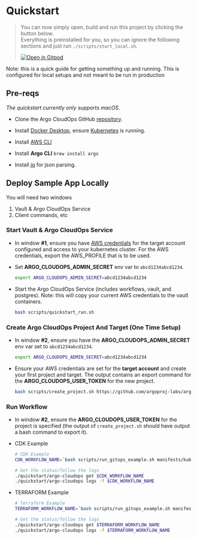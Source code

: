 # Quickstart

>You can now simply open, build and run this project by clicking the button below.<br>Everything is preinstalled for you, so you can ignore the following sections and just run `./scripts/start_local.sh`.
>
>[![Open in Gitpod](https://gitpod.io/button/open-in-gitpod.svg)](https://gitpod.io/#https://github.com/szab100/argo-cloudops)

Note: this is a quick guide for getting something up and running. This is configured for local setups and not meant to be run in production

## Pre-reqs

*The quickstart currently only supports macOS.*

* Clone the Argo CloudOps GitHub [repository](https://github.com/argoproj-labs/argo-cloudops).

* Install [Docker Desktop](https://www.docker.com/products/docker-desktop), ensure [Kubernetes](https://docs.docker.com/desktop/kubernetes/) is running.

* Install [AWS CLI](https://docs.aws.amazon.com/cli/latest/userguide/install-cliv2.html)

* Install **Argo CLI** `brew install argo`

* Install [jq](https://stedolan.github.io/jq/) for json parsing.

## Deploy Sample App Locally

You will need two windows

1. Vault & Argo CloudOps Service
1. Client commands, etc


### Start Vault & Argo CloudOps Service

* In window **#1**, ensure you have [AWS credentials](https://docs.aws.amazon.com/cli/latest/userguide/cli-configure-quickstart.html) for the target account configured and access to your kubernetes cluster. For the AWS credentials, export the AWS_PROFILE that is to be used.

* Set **ARGO_CLOUDOPS_ADMIN_SECRET** env var to `abcd1234abcd1234`.

    ```sh
    export ARGO_CLOUDOPS_ADMIN_SECRET=abcd1234abcd1234
    ```

* Start the Argo CloudOps Service (includes workflows, vault, and postgres).
  Note: this will copy your current AWS credentials to the vault containers.

    ```sh
    bash scripts/quickstart_run.sh
    ```

### Create Argo CloudOps Project And Target (One Time Setup)

* In window **#2**, ensure you have the **ARGO_CLOUDOPS_ADMIN_SECRET**
env var set to `abcd1234abcd1234`.

    ```sh
    export ARGO_CLOUDOPS_ADMIN_SECRET=abcd1234abcd1234
    ```

* Ensure your AWS credentials are set for the **target account** and create
  your first project and target. The output contains an export command for the **ARGO_CLOUDOPS_USER_TOKEN**
  for the new project.

    ```sh
    bash scripts/create_project.sh https://github.com/argoproj-labs/argo-cloudops.git
    ```

### Run Workflow

* In window **#2**, ensure the **ARGO_CLOUDOPS_USER_TOKEN** for the project is
  specified (the output of `create_project.sh` should have output a bash
  command to export it).

* CDK Example

    ```sh
    # CDK Example
    CDK_WORKFLOW_NAME=`bash scripts/run_gitops_example.sh manifests/kube_cdk_manifest.yaml 5b40793bded1030d8a17d6ddd050ee1ef060f8cc`

    # Get the status/follow the logs
    ./quickstart/argo-cloudops get $CDK_WORKFLOW_NAME
    ./quickstart/argo-cloudops logs -f $CDK_WORKFLOW_NAME
    ```

* TERRAFORM Example

    ```sh
    # Terraform Example
    TERRAFORM_WORKFLOW_NAME=`bash scripts/run_gitops_example.sh manifests/kube_terraform_manifest.yaml 5b40793bded1030d8a17d6ddd050ee1ef060f8cc`

    # Get the status/follow the logs
    ./quickstart/argo-cloudops get $TERRAFORM_WORKFLOW_NAME
    ./quickstart/argo-cloudops logs -f $TERRAFORM_WORKFLOW_NAME
    ```
